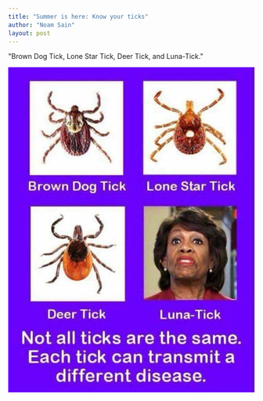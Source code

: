 ```yaml
---
title: "Summer is here: Know your ticks"
author: "Noam Sain"
layout: post
---
```


"Brown Dog Tick, Lone Star Tick, Deer Tick, and Luna-Tick."

![Summer is here: Know your ticks](/assets/2018/2018-05-know-your-ticks.jpg "Summer is here: Know your ticks")
